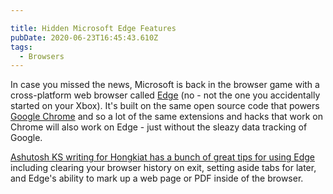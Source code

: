 ```yaml
---

title: Hidden Microsoft Edge Features
pubDate: 2020-06-23T16:45:43.610Z
tags:
  - Browsers
---
```

In case you missed the news, Microsoft is back in the browser game with a cross-platform web browser called [Edge](https://www.microsoft.com/en-us/edge) (no - not the one you accidentally started on your Xbox). It's built on the same open source code that powers [Google Chrome](https://www.google.com/chrome/index.html) and so a lot of the same extensions and hacks that work on Chrome will also work on Edge - just without the sleazy data tracking of Google.

[Ashutosh KS writing for Hongkiat has a bunch of great tips for using Edge](https://www.hongkiat.com/blog/less-known-microsoft-features-and-how-to-use-them/) including clearing your browser history on exit, setting aside tabs for later, and Edge's ability to mark up a web page or PDF inside of the browser.
